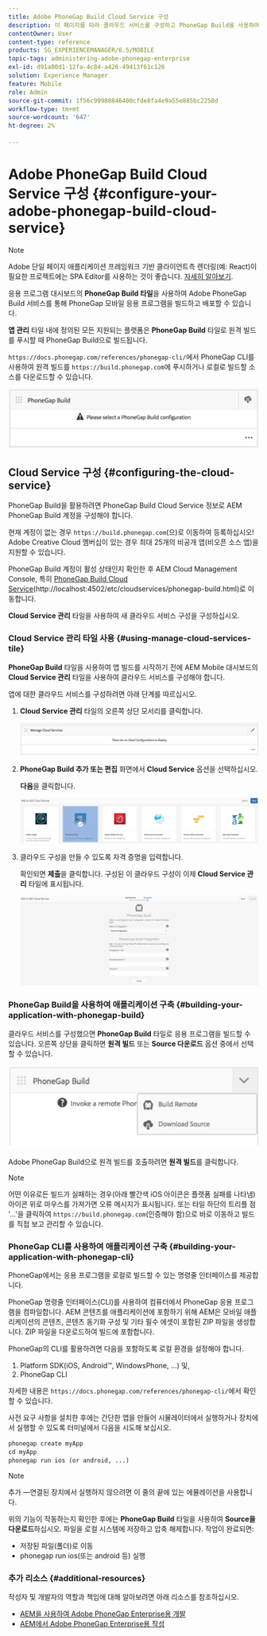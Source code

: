 ```yaml
---
title: Adobe PhoneGap Build Cloud Service 구성
description: 이 페이지를 따라 클라우드 서비스를 구성하고 PhoneGap Build을 사용하여 애플리케이션을 빌드합니다.
contentOwner: User
content-type: reference
products: SG_EXPERIENCEMANAGER/6.5/MOBILE
topic-tags: administering-adobe-phonegap-enterprise
exl-id: d91a00d1-12fa-4c84-a426-49413f61c126
solution: Experience Manager
feature: Mobile
role: Admin
source-git-commit: 1f56c99980846400cfde8fa4e9a55e885bc2258d
workflow-type: tm+mt
source-wordcount: '647'
ht-degree: 2%

---
```


# Adobe PhoneGap Build Cloud Service 구성 {#configure-your-adobe-phonegap-build-cloud-service}

>[!NOTE]
>
>Adobe 단일 페이지 애플리케이션 프레임워크 기반 클라이언트측 렌더링(예: React)이 필요한 프로젝트에는 SPA Editor를 사용하는 것이 좋습니다. [자세히 알아보기](/help/sites-developing/spa-overview.md).

응용 프로그램 대시보드의 **PhoneGap Build 타일**&#x200B;을 사용하여 Adobe PhoneGap Build 서비스를 통해 PhoneGap 모바일 응용 프로그램을 빌드하고 배포할 수 있습니다.

**앱 관리** 타일 내에 정의된 모든 지원되는 플랫폼은 **PhoneGap Build** 타일로 원격 빌드를 푸시할 때 PhoneGap Build으로 빌드됩니다.

`https://docs.phonegap.com/references/phonegap-cli/`에서 PhoneGap CLI를 사용하여 원격 빌드를 `https://build.phonegap.com`에 푸시하거나 로컬로 빌드할 소스를 다운로드할 수 있습니다.

![PhoneGap Build 타일](assets/chlimage_1-60.png)

## Cloud Service 구성 {#configuring-the-cloud-service}

PhoneGap Build을 활용하려면 PhoneGap Build Cloud Service 정보로 AEM PhoneGap Build 계정을 구성해야 합니다.

현재 계정이 없는 경우 `https://build.phonegap.com`(으)로 이동하여 등록하십시오! Adobe Creative Cloud 멤버십이 있는 경우 최대 25개의 비공개 앱(비오픈 소스 앱)을 지원할 수 있습니다.

PhoneGap Build 계정이 활성 상태인지 확인한 후 AEM Cloud Management Console, 특히 [PhoneGap Build Cloud Service](http://localhost:4502/etc/cloudservices/phonegap-build.html)(http://localhost:4502/etc/cloudservices/phonegap-build.html)로 이동합니다.

**Cloud Service 관리** 타일을 사용하여 새 클라우드 서비스 구성을 구성하십시오.

### Cloud Service 관리 타일 사용 {#using-manage-cloud-services-tile}

**PhoneGap Build** 타일을 사용하여 앱 빌드를 시작하기 전에 AEM Mobile 대시보드의 **Cloud Service 관리** 타일을 사용하여 클라우드 서비스를 구성해야 합니다.

앱에 대한 클라우드 서비스를 구성하려면 아래 단계를 따르십시오.

1. **Cloud Service 관리** 타일의 오른쪽 상단 모서리를 클릭합니다.

   ![chlimage_1-61](assets/chlimage_1-61.png)

1. **PhoneGap Build 추가 또는 편집** 화면에서 **Cloud Service** 옵션을 선택하십시오.

   **다음**&#x200B;을 클릭합니다.

   ![chlimage_1-62](assets/chlimage_1-62.png)

1. 클라우드 구성을 만들 수 있도록 자격 증명을 입력합니다.

   확인되면 **제출**&#x200B;을 클릭합니다. 구성된 이 클라우드 구성이 이제 **Cloud Service 관리** 타일에 표시됩니다.

   ![chlimage_1-63](assets/chlimage_1-63.png)

### PhoneGap Build을 사용하여 애플리케이션 구축 {#building-your-application-with-phonegap-build}

클라우드 서비스를 구성했으면 **PhoneGap Build** 타일로 응용 프로그램을 빌드할 수 있습니다. 오른쪽 상단을 클릭하면 **원격 빌드** 또는 **Source 다운로드** 옵션 중에서 선택할 수 있습니다.

![chlimage_1-64](assets/chlimage_1-64.png)

Adobe PhoneGap Build으로 원격 빌드를 호출하려면 **원격 빌드**&#x200B;를 클릭합니다.

>[!NOTE]
>
>어떤 이유로든 빌드가 실패하는 경우(아래 빨간색 iOS 아이콘은 플랫폼 실패를 나타냄) 아이콘 위로 마우스를 가져가면 오류 메시지가 표시됩니다. 또는 타일 하단의 트리플 점 &#39;...&#39;을 클릭하여 `https://build.phonegap.com`(인증해야 함)으로 바로 이동하고 빌드를 직접 보고 관리할 수 있습니다.

### PhoneGap CLI를 사용하여 애플리케이션 구축 {#building-your-application-with-phonegap-cli}

PhoneGap에서는 응용 프로그램을 로컬로 빌드할 수 있는 명령줄 인터페이스를 제공합니다.

PhoneGap 명령줄 인터페이스(CLI)를 사용하여 컴퓨터에서 PhoneGap 응용 프로그램을 컴파일합니다. AEM 콘텐츠를 애플리케이션에 포함하기 위해 AEM은 모바일 애플리케이션의 콘텐츠, 콘텐츠 동기화 구성 및 기타 필수 에셋이 포함된 ZIP 파일을 생성합니다. ZIP 파일을 다운로드하여 빌드에 포함합니다.

PhoneGap의 CLI를 활용하려면 다음을 포함하도록 로컬 환경을 설정해야 합니다.

1. Platform SDK(iOS, Android™, WindowsPhone, ...) 및,
1. PhoneGap CLI

자세한 내용은 `https://docs.phonegap.com/references/phonegap-cli/`에서 확인할 수 있습니다.

사전 요구 사항을 설치한 후에는 간단한 앱을 만들어 시뮬레이터에서 실행하거나 장치에서 실행할 수 있도록 터미널에서 다음을 시도해 보십시오.

```xml
phonegap create myApp
cd myApp
phonegap run ios (or android, ...)
```

>[!NOTE]
>
>추가 —연결된 장치에서 실행하지 않으려면 이 줄의 끝에 있는 에뮬레이션을 사용합니다.

위의 기능이 작동하는지 확인한 후에는 **PhoneGap Build** 타일을 사용하여 **Source을 다운로드**&#x200B;하십시오. 파일을 로컬 시스템에 저장하고 압축 해제합니다. 작업이 완료되면:

* 저장된 파일(폴더)로 이동
* phonegap run ios(또는 android 등) 실행

### 추가 리소스 {#additional-resources}

작성자 및 개발자의 역할과 책임에 대해 알아보려면 아래 리소스를 참조하십시오.

* [AEM을 사용하여 Adobe PhoneGap Enterprise용 개발](/help/mobile/developing-in-phonegap.md)
* [AEM에서 Adobe PhoneGap Enterprise용 작성](/help/mobile/phonegap.md)
